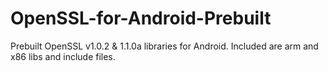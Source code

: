 OpenSSL-for-Android-Prebuilt
=====
Prebuilt OpenSSL v1.0.2 & 1.1.0a libraries for Android. Included are arm and x86 libs and include files.